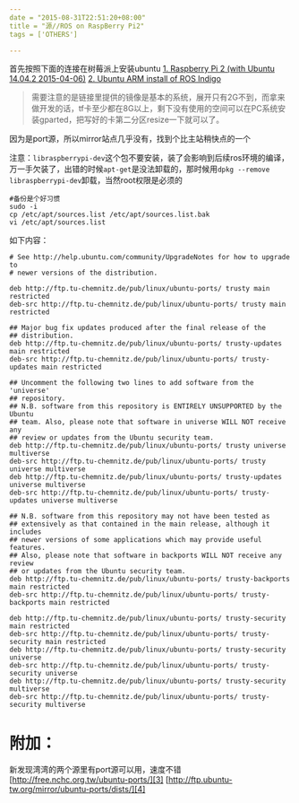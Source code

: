 ```yaml
---
date = "2015-08-31T22:51:20+08:00"
title = "源//ROS on RaspBerry Pi2"
tags = ['OTHERS']

---
```

首先按照下面的连接在树莓派上安装ubuntu
[1. Raspberry Pi 2 (with Ubuntu 14.04.2 2015-04-06)][1]
[2. Ubuntu ARM install of ROS Indigo][2]
> 需要注意的是链接里提供的镜像是基本的系统，展开只有2G不到，而拿来做开发的话，tf卡至少都在8G以上，剩下没有使用的空间可以在PC系统安装gparted，把写好的卡第二分区resize一下就可以了。

因为是port源，所以mirror站点几乎没有，找到个比主站稍快点的一个

注意：`libraspberrypi-dev`这个包不要安装，装了会影响到后续ros环境的编译，万一手欠装了，出错的时候`apt-get`是没法卸载的，那时候用`dpkg --remove libraspberrypi-dev`卸载，当然root权限是必须的

<!--more-->


```
#备份是个好习惯
sudo -i
cp /etc/apt/sources.list /etc/apt/sources.list.bak
vi /etc/apt/sources.list
```
如下内容：
```
# See http://help.ubuntu.com/community/UpgradeNotes for how to upgrade to
# newer versions of the distribution.

deb http://ftp.tu-chemnitz.de/pub/linux/ubuntu-ports/ trusty main restricted
deb-src http://ftp.tu-chemnitz.de/pub/linux/ubuntu-ports/ trusty main restricted

## Major bug fix updates produced after the final release of the
## distribution.
deb http://ftp.tu-chemnitz.de/pub/linux/ubuntu-ports/ trusty-updates main restricted
deb-src http://ftp.tu-chemnitz.de/pub/linux/ubuntu-ports/ trusty-updates main restricted

## Uncomment the following two lines to add software from the 'universe'
## repository.
## N.B. software from this repository is ENTIRELY UNSUPPORTED by the Ubuntu
## team. Also, please note that software in universe WILL NOT receive any
## review or updates from the Ubuntu security team.
deb http://ftp.tu-chemnitz.de/pub/linux/ubuntu-ports/ trusty universe multiverse
deb-src http://ftp.tu-chemnitz.de/pub/linux/ubuntu-ports/ trusty universe multiverse
deb http://ftp.tu-chemnitz.de/pub/linux/ubuntu-ports/ trusty-updates universe multiverse
deb-src http://ftp.tu-chemnitz.de/pub/linux/ubuntu-ports/ trusty-updates universe multiverse

## N.B. software from this repository may not have been tested as
## extensively as that contained in the main release, although it includes
## newer versions of some applications which may provide useful features.
## Also, please note that software in backports WILL NOT receive any review
## or updates from the Ubuntu security team.
deb http://ftp.tu-chemnitz.de/pub/linux/ubuntu-ports/ trusty-backports main restricted
deb-src http://ftp.tu-chemnitz.de/pub/linux/ubuntu-ports/ trusty-backports main restricted

deb http://ftp.tu-chemnitz.de/pub/linux/ubuntu-ports/ trusty-security main restricted
deb-src http://ftp.tu-chemnitz.de/pub/linux/ubuntu-ports/ trusty-security main restricted
deb http://ftp.tu-chemnitz.de/pub/linux/ubuntu-ports/ trusty-security universe
deb-src http://ftp.tu-chemnitz.de/pub/linux/ubuntu-ports/ trusty-security universe
deb http://ftp.tu-chemnitz.de/pub/linux/ubuntu-ports/ trusty-security multiverse
deb-src http://ftp.tu-chemnitz.de/pub/linux/ubuntu-ports/ trusty-security multiverse
```
附加：
======
新发现湾湾的两个源里有port源可以用，速度不错
[http://free.nchc.org.tw/ubuntu-ports/][3]
[http://ftp.ubuntu-tw.org/mirror/ubuntu-ports/dists/][4]

[1]: https://wiki.ubuntu.com/ARM/RaspberryPi
[2]: http://wiki.ros.org/indigo/Installation/UbuntuARM
[3]: http://free.nchc.org.tw/ubuntu-ports/
[4]: http://ftp.ubuntu-tw.org/mirror/ubuntu-ports/dists/
